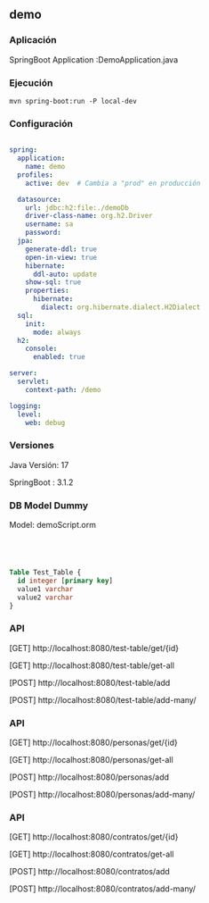 ## demo



### Aplicación

SpringBoot Application :DemoApplication.java



### Ejecución

`mvn spring-boot:run -P local-dev`



### Configuración

```yml

spring:
  application:
    name: demo
  profiles:
    active: dev  # Cambia a "prod" en producción

  datasource:
    url: jdbc:h2:file:./demoDb
    driver-class-name: org.h2.Driver
    username: sa
    password:
  jpa:
    generate-ddl: true
    open-in-view: true
    hibernate:
      ddl-auto: update
    show-sql: true
    properties:
      hibernate:
        dialect: org.hibernate.dialect.H2Dialect
  sql:
    init:
      mode: always
  h2:
    console:
      enabled: true

server:
  servlet:
    context-path: /demo

logging:
  level:
    web: debug


```



### Versiones

Java Versión: 17

SpringBoot  : 3.1.2



### DB Model Dummy

Model: demoScript.orm

```sql




Table Test_Table {
  id integer [primary key]
  value1 varchar
  value2 varchar
}


```



### API

[GET] http://localhost:8080/test-table/get/{id}

[GET] http://localhost:8080/test-table/get-all

[POST] http://localhost:8080/test-table/add

[POST] http://localhost:8080/test-table/add-many/



### API

[GET] http://localhost:8080/personas/get/{id}

[GET] http://localhost:8080/personas/get-all

[POST] http://localhost:8080/personas/add

[POST] http://localhost:8080/personas/add-many/



### API

[GET] http://localhost:8080/contratos/get/{id}

[GET] http://localhost:8080/contratos/get-all

[POST] http://localhost:8080/contratos/add

[POST] http://localhost:8080/contratos/add-many/

